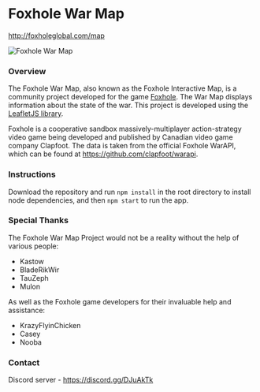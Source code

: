 Foxhole War Map
===============

http://foxholeglobal.com/map

![Foxhole War Map](https://i.imgur.com/g3QaBO2.png)

### Overview
The Foxhole War Map, also known as the Foxhole Interactive Map, is a community project developed for the game [Foxhole](https://store.steampowered.com/app/505460/Foxhole/). The War Map displays information about the state of the war. This project is developed using the [LeafletJS library](https://leafletjs.com/).

Foxhole is a cooperative sandbox massively-multiplayer action-strategy video game being developed and published by Canadian video game company Clapfoot. The data is taken from the official Foxhole WarAPI, which can be found at https://github.com/clapfoot/warapi.

### Instructions
Download the repository and run `npm install` in the root directory to install node dependencies, and then `npm start` to run the app.

### Special Thanks
The Foxhole War Map Project would not be a reality without the help of various people:
- Kastow
- BladeRikWir
- TauZeph
- Mulon

As well as the Foxhole game developers for their invaluable help and assistance:
- KrazyFlyinChicken
- Casey
- Nooba

### Contact
Discord server - https://discord.gg/DJuAkTk
